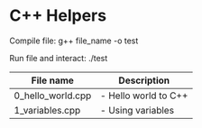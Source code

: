 # C++ Helpers

Compile file:
g++ file_name -o test

Run file and interact:
./test

| File name        		| Description 												   |
| --------------------- |------------------------------------------------------------- |
| 0_hello_world.cpp 		| - Hello world to C++ |
| 1_variables.cpp			| - Using variables |